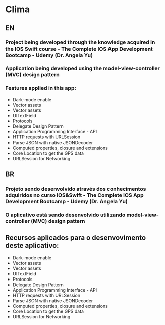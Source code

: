 # Clima

## EN

### Project being developed through the knowledge acquired in the IOS Swift course - The Complete IOS App Development Bootcamp - Udemy (Dr. Angela Yu)

### Application being developed using the model-view-controller (MVC) design pattern
 
 ### Features applied in this app:
  
 * Dark-mode enable
 * Vector assets
 * Vector assets
 * UITextField
 * Protocols
 * Delegate Design Pattern
 * Application Programming Interface - API
 * HTTP requests with URLSession
 * Parse JSON with native JSONDecoder
 * Computed properties, closure and extensions
 * Core Location to get the GPS data
 * URLSession for Networking
 
 
 ## BR
 
 ### Projeto sendo desenvolvido através dos conhecimentos adquiridos no curso IOS&Swift - The Complete IOS App Development Bootcamp - Udemy (Dr. Angela Yu)
 
 ### O aplicativo está sendo desenvolvido utilizando model-view-controller (MVC) design pattern
 
 ## Recursos aplicados para o desenvovimento deste aplicativo:
 
  * Dark-mode enable
 * Vector assets
 * Vector assets
 * UITextField
 * Protocols
 * Delegate Design Pattern
 * Application Programming Interface - API
 * HTTP requests with URLSession
 * Parse JSON with native JSONDecoder
 * Computed properties, closure and extensions
 * Core Location to get the GPS data
 * URLSession for Networking
 
 
 
 
